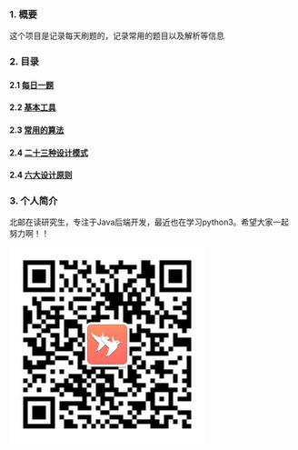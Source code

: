 ### 1. 概要

这个项目是记录每天刷题的，记录常用的题目以及解析等信息

### 2. 目录

#### 2.1 [每日一题](/daily/daily-issue.md)

#### 2.2 [基本工具](/tools/tools.md)

#### 2.3 [常用的算法](/base-algorithm)

#### 2.4 [二十三种设计模式](/design-pattern/desigin-pattern.md)

#### 2.4 [六大设计原则](/design-pattern/design-rule.md)

### 3. 个人简介

北邮在读研究生，专注于Java后端开发，最近也在学习python3。希望大家一起努力啊！！

![qrcode_for_gh_8742820aee98_344](picture/qrcode_for_gh_8742820aee98_344.jpg)